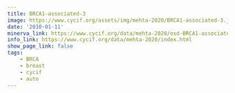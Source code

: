 ```yaml
---
title: BRCA1-associated-3
image: https://www.cycif.org/assets/img/mehta-2020/BRCA1-associated-3.jpg
date: '2010-01-11'
minerva_link: https://www.cycif.org/data/mehta-2020/osd-BRCA1-associated-3.html
info_link: https://www.cycif.org/data/mehta-2020/index.html
show_page_link: false
tags: 
    - BRCA
    - breast
    - cycif
    - auto
---
```

